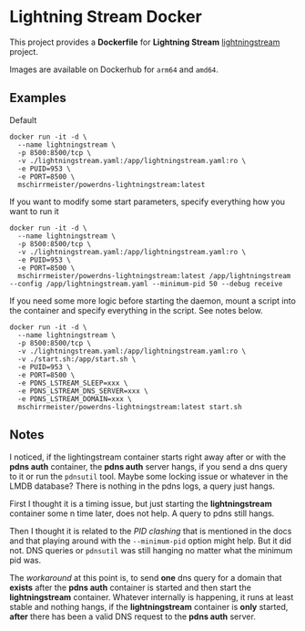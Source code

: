 # Lightning Stream Docker

This project provides a **Dockerfile** for **Lightning Stream** [lightningstream](https://github.com/PowerDNS/lightningstream/) project.

Images are available on Dockerhub for `arm64` and `amd64`.

## Examples

Default

    docker run -it -d \
      --name lightningstream \
      -p 8500:8500/tcp \
      -v ./lightningstream.yaml:/app/lightningstream.yaml:ro \
      -e PUID=953 \
      -e PORT=8500 \
      mschirrmeister/powerdns-lightningstream:latest

If you want to modify some start parameters, specify everything how you want to run it

    docker run -it -d \
      --name lightningstream \
      -p 8500:8500/tcp \
      -v ./lightningstream.yaml:/app/lightningstream.yaml:ro \
      -e PUID=953 \
      -e PORT=8500 \
      mschirrmeister/powerdns-lightningstream:latest /app/lightningstream --config /app/lightningstream.yaml --minimum-pid 50 --debug receive

If you need some more logic before starting the daemon, mount a script into the container and specify everything in the script. See notes below.

    docker run -it -d \
      --name lightningstream \
      -p 8500:8500/tcp \
      -v ./lightningstream.yaml:/app/lightningstream.yaml:ro \
      -v ./start.sh:/app/start.sh \
      -e PUID=953 \
      -e PORT=8500 \
      -e PDNS_LSTREAM_SLEEP=xxx \
      -e PDNS_LSTREAM_DNS_SERVER=xxx \
      -e PDNS_LSTREAM_DOMAIN=xxx \
      mschirrmeister/powerdns-lightningstream:latest start.sh

## Notes

I noticed, if the lightingstream container starts right away after or with the **pdns auth** container, the **pdns auth** server hangs, if you send a dns query to it or run the `pdnsutil` tool. Maybe some locking issue or whatever in the LMDB database? There is nothing in the pdns logs, a query just hangs.

First I thought it is a timing issue, but just starting the **lightningstream** container some n time later, does not help. A query to pdns still hangs.

Then I thought it is related to the _PID clashing_ that is mentioned in the docs and that playing around with the `--minimum-pid` option might help. But it did not. DNS queries or `pdnsutil` was still hanging no matter what the minimum pid was.

The _workaround_ at this point is, to send **one** dns query for a domain that **exists** after the **pdns auth** container is started and then start the **lightningstream** container. Whatever internally is happening, it runs at least stable and nothing hangs, if the **lightningstream** container is **only** started, **after** there has been a valid DNS request to the **pdns auth** server.
